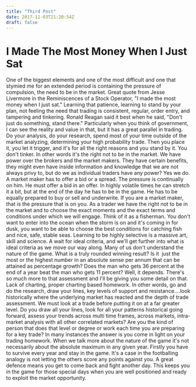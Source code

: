 ```yaml
---
title: "Third Post"
date: 2017-11-03T21:20:54Z
draft: false
---
```


# I Made The Most Money When I Just Sat

One of the biggest elements and one of the most difficult and one that stymied me for an
extended period is containing the pressure of compulsion, the need to be in the market. Great
quote from Jesse Livermore in the Reminiscences of a Stock Operator, "I made the most money
when I just sat." Learning that patience, learning to stand by your plan, not feeling the need that
trading is consistent, regular, order entry, and tampering and tinkering. Ronald Reagan said it best
when he said, "Don't just do something, stand there." Particularly when you think of government,
I can see the reality and value in that, but it has a great parallel in trading. Do your analysis, do
your research, spend most of your time outside of the market analyzing, determining your high
probability trade. Then you place it, you let it trigger, and it's for all the right reasons and you
stand by it. You don't tinker.
In other words it's the right not to be in the market. We have power over the brokers and the
market makers. They have certain benefits, they might even have inside information and
knowledge that we are not always privy to, but do we as individual traders have any power? Yes
we do. A market maker has to offer a bid or a spread. The pressure is continually on him. He must
offer a bid in an offer. In highly volatile times he can stretch it a bit, but at the end of the day he
has to be in the game. He has to be equally prepared to buy or sell and underwrite. If you are a
market maker, that is the pressure that is on you.
As a trader we have the right not to be in the market and to choose the exact moments and the
exact terms and conditions under which we will engage. Think of it as a fisherman. You don't want
to enter into the ocean when the storm is on and it's coming in for dusk, you want to be able to
choose the best conditions for catching fish and nice, safe, stable seas. Learning to be highly
selective is a massive art, skill and science. A wait for ideal criteria, and we'll get further into what
is ideal criteria as we move our way along.
Many of us don't understand the nature of the game. What is a truly rounded winning result? Is it
 just the most or the highest number in an absolute sense per annum that can be attained as
percentage growth? Does the man who gets 36 percent at the end of a year beat the man who
gets 11 percent? Well, it depends. There's so much more to that assessment and I'll be giving you
some detail on that.
Lack of charting, proper charting based homework. In other words, go and do the research, draw
your lines, key levels of support and resistance….look historically where the underlying market has
reacted and the depth of trade assessment. We must look at a trade before putting it on at a far
greater level. Do you draw all your lines, look for all your patterns historical going forward, assess
your trends across multi time frames, across markets, intra-market analysis with all other
correlated markets? Are you the kind of person that does that level or degree or work each time
you are preparing for a key trade? In many instances the answer is you come in light on your
trading homework.
When we talk more about the nature of the game it's not necessarily about the absolute
maximum in any given year. Firstly you have to survive every year and stay in the game. It's a case
in the footballing analogy is not letting the others score any points against you. A great defence
means you get to come back and fight another day. This keeps you in the game for those special
days when you are well positioned and ready to exploit the market opportunity.
